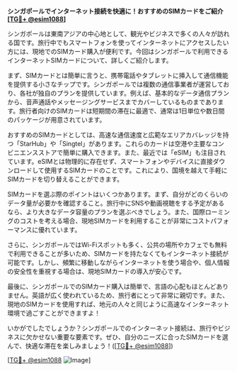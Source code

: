 **シンガポールでインターネット接続を快適に！おすすめのSIMカードをご紹介[[TG💪+ @esim1088](https://t.me/s/esim1088)]**

シンガポールは東南アジアの中心地として、観光やビジネスで多くの人々が訪れる国です。旅行中でもスマートフォンを使ってインターネットにアクセスしたい方には、現地でのSIMカード購入が便利です。今回はシンガポールで利用できるインターネットSIMカードについて、詳しくご紹介します。

まず、SIMカードとは簡単に言うと、携帯電話やタブレットに挿入して通信機能を提供する小さなチップです。シンガポールでは複数の通信事業者が運営しており、各社が独自のプランを提供しています。例えば、基本的なデータ通信プランから、音声通話やメッセージングサービスまでカバーしているものまであります。旅行者向けのSIMカードは短期間の滞在に最適で、通常は1日単位や数日間のパッケージが用意されています。

おすすめのSIMカードとしては、高速な通信速度と広範なエリアカバレッジを持つ「StarHub」や「Singtel」があります。これらのカードは空港や主要なコンビニエンスストアで簡単に購入できます。また、最近では「eSIM」も注目されています。eSIMとは物理的に存在せず、スマートフォンやデバイスに直接ダウンロードして使用するSIMカードのことです。これにより、国境を越えて手軽にSIMカードを切り替えることができます。

SIMカードを選ぶ際のポイントはいくつかあります。まず、自分がどのくらいのデータ量が必要かを確認すること。旅行中にSNSや動画視聴をする予定があるなら、より大きなデータ容量のプランを選ぶべきでしょう。また、国際ローミングのコストを考える場合、現地SIMカードを利用することが非常にコストパフォーマンスに優れています。

さらに、シンガポールではWi-Fiスポットも多く、公共の場所やカフェでも無料で利用できることが多いため、SIMカードを持たなくてもインターネット接続が可能です。しかし、頻繁に移動しながらインターネットを使う場合や、個人情報の安全性を重視する場合は、現地SIMカードの導入が安心です。

最後に、シンガポールでのSIMカード購入は簡単で、言語の心配もほとんどありません。英語が広く使われているため、旅行者にとって非常に親切です。また、現地のSIMカードを使用すれば、地元の人々と同じように高速なインターネット環境で過ごすことができますよ！

いかがでしたでしょうか？シンガポールでのインターネット接続は、旅行やビジネスに欠かせない重要な要素です。ぜひ、自分のニーズに合ったSIMカードを選んで、快適な滞在を楽しみましょう！([[TG💪+ @esim1088](https://t.me/s/esim1088)])

[[TG💪+ @esim1088](https://t.me/s/esim1088) ![Image](https://i.postimg.cc/Y0z9fWf4/image.png)]